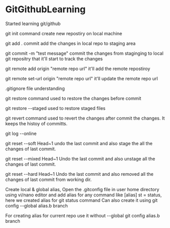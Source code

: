 # GitGithubLearning

Started learning git/github

git init command create new repostiry on local machine

git add .  commit add the changes in local repo to staging area

git commit -m "test message"  commit the changes from staginging to local 
git repositry that it'll start to track the changes

git remote add origin "remote repo url"  it'll add the remote repostiroy 

git remote set-url origin "remote repo url" it'll update the remote repo url

.gitignore file understanding

git restore command used to restore the changes before commit

git restore --staged used to restore staged files

git revert command used to revert the changes after commit the changes. It keeps the histoy
of committs.

git log --online 

git reset --soft Head~1 undo the last commit and also stage the all the changes of last commit.

git reset --mixed Head~1 Undo the last commit and also unstage all the changes of last commit.

git reset --hard Head~1   Undo the last commit and also removed all the changes of last commit from working dir. 

Create local & global alias, Open the .gitconfig file in user home directory using vi/nano editor and 
add alias for any command like [alias] st = status, here we created alias for git status command
Can also create it using git config --global alias.b branch

For creating alias for current repo use it without --global git config alias.b branch
